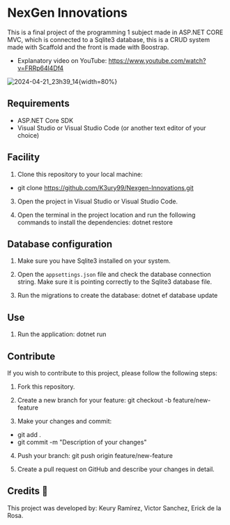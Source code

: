 # NexGen Innovations
This is a final project of the programming 1 subject made in ASP.NET CORE MVC, which is connected to a Sqlite3 database, this is a CRUD system made with Scaffold and the front is made with Boostrap.

- Explanatory video on YouTube: https://www.youtube.com/watch?v=FRRp64l4Df4

![2024-04-21_23h39_14](https://github.com/K3ury99/Nexgen-Innovations/assets/128008789/245eb144-89e4-42ba-b249-5b764e91354e){width=80%}

## Requirements

- ASP.NET Core SDK
- Visual Studio or Visual Studio Code (or another text editor of your choice)

## Facility

1. Clone this repository to your local machine:
- git clone https://github.com/K3ury99/Nexgen-Innovations.git

3. Open the project in Visual Studio or Visual Studio Code.

4. Open the terminal in the project location and run the following commands to install the dependencies: dotnet restore

## Database configuration

1. Make sure you have Sqlite3 installed on your system.

2. Open the `appsettings.json` file and check the database connection string. Make sure it is pointing correctly to the Sqlite3 database file.

3. Run the migrations to create the database: dotnet ef database update

## Use

1. Run the application: dotnet run

## Contribute

If you wish to contribute to this project, please follow the following steps:

1. Fork this repository.

2. Create a new branch for your feature: git checkout -b feature/new-feature

3. Make your changes and commit:
- git add .
- git commit -m "Description of your changes"

4. Push your branch: git push origin feature/new-feature

5. Create a pull request on GitHub and describe your changes in detail.

## Credits 🎉

This project was developed by: Keury Ramírez, Victor Sanchez, Erick de la Rosa.


